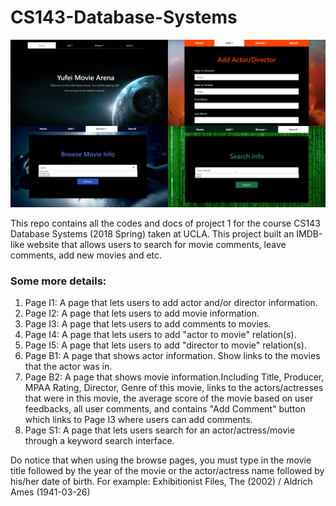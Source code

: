 # CS143-Database-Systems

![demo](https://raw.githubusercontent.com/YufeiHu/CS143-Database-Systems/master/demo.png) 

This repo contains all the codes and docs of project 1 for the course CS143 Database Systems (2018 Spring) taken at UCLA. This project built an IMDB-like website that allows users to search for movie comments, leave comments, add new movies and etc.

### Some more details:
1. Page I1: A page that lets users to add actor and/or director information.
2. Page I2: A page that lets users to add movie information.
3. Page I3: A page that lets users to add comments to movies.
4. Page I4: A page that lets users to add "actor to movie" relation(s).
5. Page I5: A page that lets users to add "director to movie" relation(s).
6. Page B1: A page that shows actor information. Show links to the movies that the actor was in.
7. Page B2: A page that shows movie information.Including Title, Producer, MPAA Rating, Director, Genre of this movie, links to the actors/actresses that were in this movie, the average score of the movie based on user feedbacks, all user comments, and contains "Add Comment" button which links to Page I3 where users can add comments.
8. Page S1: A page that lets users search for an actor/actress/movie through a keyword search interface.

Do notice that when using the browse pages, you must type in the movie title followed by the year of the movie or the actor/actress name followed by his/her date of birth. For example: Exhibitionist Files, The (2002) / Aldrich Ames (1941-03-26)
